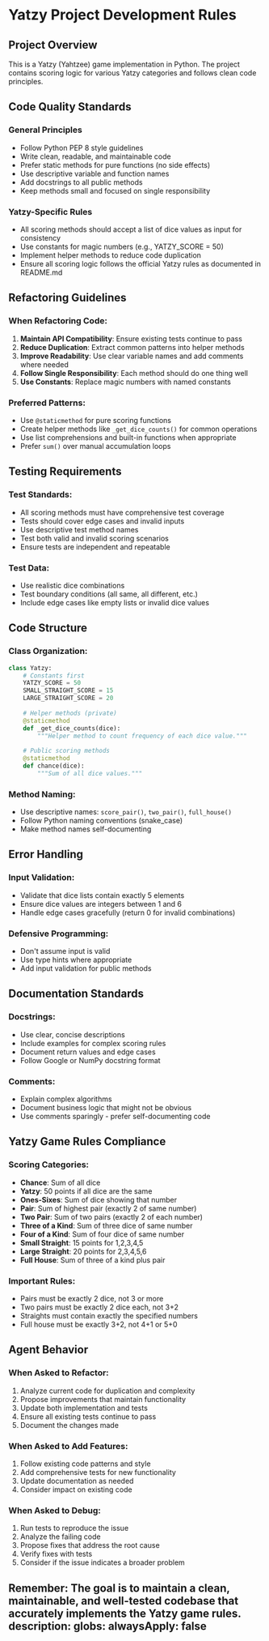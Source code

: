 # Yatzy Project Development Rules

## Project Overview
This is a Yatzy (Yahtzee) game implementation in Python. The project contains scoring logic for various Yatzy categories and follows clean code principles.

## Code Quality Standards

### General Principles
- Follow Python PEP 8 style guidelines
- Write clean, readable, and maintainable code
- Prefer static methods for pure functions (no side effects)
- Use descriptive variable and function names
- Add docstrings to all public methods
- Keep methods small and focused on single responsibility

### Yatzy-Specific Rules
- All scoring methods should accept a list of dice values as input for consistency
- Use constants for magic numbers (e.g., YATZY_SCORE = 50)
- Implement helper methods to reduce code duplication
- Ensure all scoring logic follows the official Yatzy rules as documented in README.md

## Refactoring Guidelines

### When Refactoring Code:
1. **Maintain API Compatibility**: Ensure existing tests continue to pass
2. **Reduce Duplication**: Extract common patterns into helper methods
3. **Improve Readability**: Use clear variable names and add comments where needed
4. **Follow Single Responsibility**: Each method should do one thing well
5. **Use Constants**: Replace magic numbers with named constants

### Preferred Patterns:
- Use `@staticmethod` for pure scoring functions
- Create helper methods like `_get_dice_counts()` for common operations
- Use list comprehensions and built-in functions when appropriate
- Prefer `sum()` over manual accumulation loops

## Testing Requirements

### Test Standards:
- All scoring methods must have comprehensive test coverage
- Tests should cover edge cases and invalid inputs
- Use descriptive test method names
- Test both valid and invalid scoring scenarios
- Ensure tests are independent and repeatable

### Test Data:
- Use realistic dice combinations
- Test boundary conditions (all same, all different, etc.)
- Include edge cases like empty lists or invalid dice values

## Code Structure

### Class Organization:
```python
class Yatzy:
    # Constants first
    YATZY_SCORE = 50
    SMALL_STRAIGHT_SCORE = 15
    LARGE_STRAIGHT_SCORE = 20
    
    # Helper methods (private)
    @staticmethod
    def _get_dice_counts(dice):
        """Helper method to count frequency of each dice value."""
        
    # Public scoring methods
    @staticmethod
    def chance(dice):
        """Sum of all dice values."""
```

### Method Naming:
- Use descriptive names: `score_pair()`, `two_pair()`, `full_house()`
- Follow Python naming conventions (snake_case)
- Make method names self-documenting

## Error Handling

### Input Validation:
- Validate that dice lists contain exactly 5 elements
- Ensure dice values are integers between 1 and 6
- Handle edge cases gracefully (return 0 for invalid combinations)

### Defensive Programming:
- Don't assume input is valid
- Use type hints where appropriate
- Add input validation for public methods

## Documentation Standards

### Docstrings:
- Use clear, concise descriptions
- Include examples for complex scoring rules
- Document return values and edge cases
- Follow Google or NumPy docstring format

### Comments:
- Explain complex algorithms
- Document business logic that might not be obvious
- Use comments sparingly - prefer self-documenting code

## Yatzy Game Rules Compliance

### Scoring Categories:
- **Chance**: Sum of all dice
- **Yatzy**: 50 points if all dice are the same
- **Ones-Sixes**: Sum of dice showing that number
- **Pair**: Sum of highest pair (exactly 2 of same number)
- **Two Pair**: Sum of two pairs (exactly 2 of each number)
- **Three of a Kind**: Sum of three dice of same number
- **Four of a Kind**: Sum of four dice of same number
- **Small Straight**: 15 points for 1,2,3,4,5
- **Large Straight**: 20 points for 2,3,4,5,6
- **Full House**: Sum of three of a kind plus pair

### Important Rules:
- Pairs must be exactly 2 dice, not 3 or more
- Two pairs must be exactly 2 dice each, not 3+2
- Straights must contain exactly the specified numbers
- Full house must be exactly 3+2, not 4+1 or 5+0

## Agent Behavior

### When Asked to Refactor:
1. Analyze current code for duplication and complexity
2. Propose improvements that maintain functionality
3. Update both implementation and tests
4. Ensure all existing tests continue to pass
5. Document the changes made

### When Asked to Add Features:
1. Follow existing code patterns and style
2. Add comprehensive tests for new functionality
3. Update documentation as needed
4. Consider impact on existing code

### When Asked to Debug:
1. Run tests to reproduce the issue
2. Analyze the failing code
3. Propose fixes that address the root cause
4. Verify fixes with tests
5. Consider if the issue indicates a broader problem

Remember: The goal is to maintain a clean, maintainable, and well-tested codebase that accurately implements the Yatzy game rules.
description:
globs:
alwaysApply: false
---
